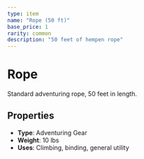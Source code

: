 ```yaml
---
type: item
name: "Rope (50 ft)"
base_price: 1
rarity: common
description: "50 feet of hempen rope"
---
```


# Rope

Standard adventuring rope, 50 feet in length.

## Properties
- **Type**: Adventuring Gear
- **Weight**: 10 lbs
- **Uses**: Climbing, binding, general utility
